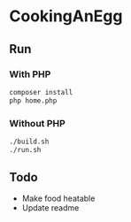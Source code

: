 CookingAnEgg
============

## Run

### With PHP
```bash
composer install
php home.php
```

### Without PHP
```bash
./build.sh
./run.sh
```


## Todo
- Make food heatable
- Update readme
